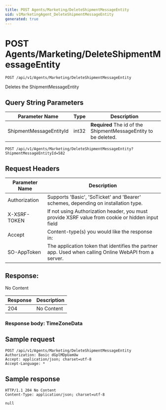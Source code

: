 ```yaml
---
title: POST Agents/Marketing/DeleteShipmentMessageEntity
uid: v1MarketingAgent_DeleteShipmentMessageEntity
generated: true
---
```


# POST Agents/Marketing/DeleteShipmentMessageEntity

```http
POST /api/v1/Agents/Marketing/DeleteShipmentMessageEntity
```

Deletes the ShipmentMessageEntity







## Query String Parameters

| Parameter Name | Type |  Description |
|----------------|------|--------------|
| ShipmentMessageEntityId | int32 | **Required** The id of the ShipmentMessageEntity to be deleted. |

```http
POST /api/v1/Agents/Marketing/DeleteShipmentMessageEntity?ShipmentMessageEntityId=582
```


## Request Headers

| Parameter Name | Description |
|----------------|-------------|
| Authorization  | Supports 'Basic', 'SoTicket' and 'Bearer' schemes, depending on installation type. |
| X-XSRF-TOKEN   | If not using Authorization header, you must provide XSRF value from cookie or hidden input field |
| Accept         | Content-type(s) you would like the response in:  |
| SO-AppToken | The application token that identifies the partner app. Used when calling Online WebAPI from a server. |


## Response:

No Content

| Response | Description |
|----------------|-------------|
| 204 | No Content |

### Response body: TimeZoneData


## Sample request

```http!
POST /api/v1/Agents/Marketing/DeleteShipmentMessageEntity
Authorization: Basic dGplMDpUamUw
Accept: application/json; charset=utf-8
Accept-Language: *
```

## Sample response

```http_
HTTP/1.1 204 No Content
Content-Type: application/json; charset=utf-8

null
```